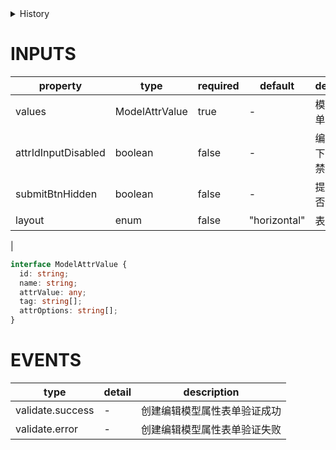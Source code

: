 [//]: # "business-bricks/cmdb-object/tpl-cmdb-object-attr-add.ts"

<details>
<summary>History</summary>

| Version | Change                                    |
| ------- | ----------------------------------------- |
| 1.x.0   | 新增构件 `forms.tpl-cmdb-object-attr-add` |

</details>

# INPUTS

| property            | type           | required | default      | description                  |
| ------------------- | -------------- | -------- | ------------ | ---------------------------- |
| values              | ModelAttrValue | true     | -            | 模型属性表单初始值           |
| attrIdInputDisabled | boolean        | false    | -            | 编辑模式下，属性 id 禁止编辑 |
| submitBtnHidden     | boolean        | false    | -            | 提交按钮是否渲染             |
| layout              | enum           | false    | "horizontal" | 表单布局                     |

|

```typescript
interface ModelAttrValue {
  id: string;
  name: string;
  attrValue: any;
  tag: string[];
  attrOptions: string[];
}
```

# EVENTS

| type             | detail | description                  |
| ---------------- | ------ | ---------------------------- |
| validate.success | -      | 创建编辑模型属性表单验证成功 |
| validate.error   | -      | 创建编辑模型属性表单验证失败 |

<!-- uncomment this block when applicable.
# METHODS

| name | params | description |
| ---- | ------ | ----------- |
| -    | -      | -           |
-->
